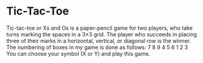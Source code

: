 # Tic-Tac-Toe
Tic-tac-toe or Xs and Os is a paper-pencil game for two players, who take turns marking the spaces in a 3×3 grid. The player who succeeds in placing three of their marks in a horizontal, vertical, or diagonal row is the winner. 
The numbering of boxes in my game is done as follows:
                       7 8 9
                       4 5 6
                       1 2 3
You can choose your symbol (X or Y) and play this game.
